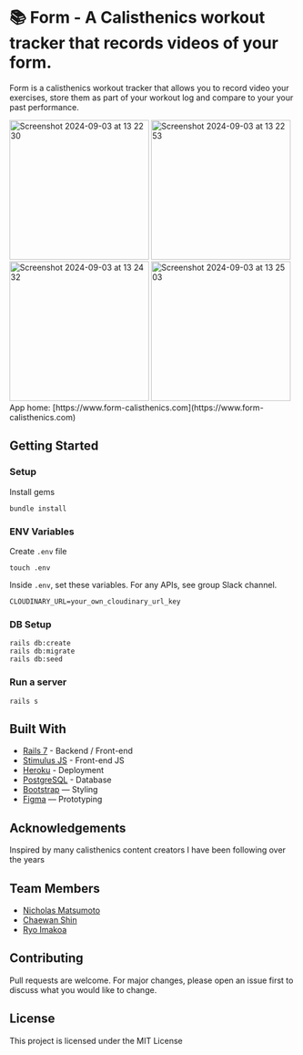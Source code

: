 # 📚 Form - A Calisthenics workout tracker that records videos of your form.

Form is a calisthenics workout tracker that allows you to record video your exercises, store them as part of your workout log and compare to your your past performance. 

<img width="245" alt="Screenshot 2024-09-03 at 13 22 30" src="https://github.com/user-attachments/assets/746aa035-8260-4a86-8c6d-cb8685ffbc2a">
<img width="245" alt="Screenshot 2024-09-03 at 13 22 53" src="https://github.com/user-attachments/assets/1e522023-6b33-44bc-ad91-7a5bab946a5b">
<img width="245" alt="Screenshot 2024-09-03 at 13 24 32" src="https://github.com/user-attachments/assets/5d0c40ab-44ae-415b-b5c6-2ba100b3e240">
<img width="245" alt="Screenshot 2024-09-03 at 13 25 03" src="https://github.com/user-attachments/assets/b76c4791-a4b1-427b-b61b-d09f967fec50">

<br>
App home: [https://www.form-calisthenics.com](https://www.form-calisthenics.com)
   

## Getting Started
### Setup

Install gems
```
bundle install
```

### ENV Variables
Create `.env` file
```
touch .env
```
Inside `.env`, set these variables. For any APIs, see group Slack channel.
```
CLOUDINARY_URL=your_own_cloudinary_url_key
```

### DB Setup
```
rails db:create
rails db:migrate
rails db:seed
```

### Run a server
```
rails s
```

## Built With
- [Rails 7](https://guides.rubyonrails.org/) - Backend / Front-end
- [Stimulus JS](https://stimulus.hotwired.dev/) - Front-end JS
- [Heroku](https://heroku.com/) - Deployment
- [PostgreSQL](https://www.postgresql.org/) - Database
- [Bootstrap](https://getbootstrap.com/) — Styling
- [Figma](https://www.figma.com) — Prototyping

## Acknowledgements
Inspired by many calisthenics content creators I have been following over the years

## Team Members
- [Nicholas Matsumoto](https://www.linkedin.com/in/nicholas-matsumoto-18596a7b/)
- [Chaewan Shin](https://github.com/chaeshin)
- [Ryo Imakoa](https://github.com/rimaoka18)

## Contributing
Pull requests are welcome. For major changes, please open an issue first to discuss what you would like to change.

## License
This project is licensed under the MIT License
